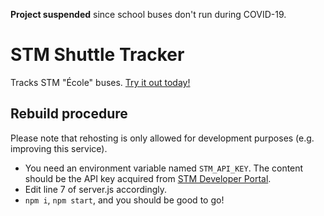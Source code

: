 **Project suspended** since school buses don't run during COVID-19.

# STM Shuttle Tracker
Tracks STM "École" buses. [Try it out today!](https://stm.austinhuang.me)

## Rebuild procedure
Please note that rehosting is only allowed for development purposes (e.g. improving this service).

* You need an environment variable named `STM_API_KEY`. The content should be the API key acquired from [STM Developer Portal](https://developpeurs.stm.info).
* Edit line 7 of server.js accordingly.
* `npm i`, `npm start`, and you should be good to go!
